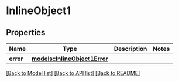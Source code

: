 # InlineObject1

## Properties

Name | Type | Description | Notes
------------ | ------------- | ------------- | -------------
**error** | [**models::InlineObject1Error**](inline_object_1_error.md) |  | 

[[Back to Model list]](../README.md#documentation-for-models) [[Back to API list]](../README.md#documentation-for-api-endpoints) [[Back to README]](../README.md)


